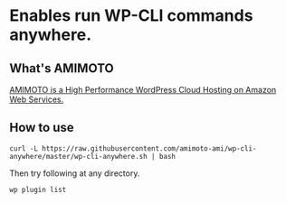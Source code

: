 # Enables run WP-CLI commands anywhere.

## What's AMIMOTO

[AMIMOTO is a High Performance WordPress Cloud Hosting on Amazon Web Services.](http://amimoto-ami.com/)

## How to use

```
curl -L https://raw.githubusercontent.com/amimoto-ami/wp-cli-anywhere/master/wp-cli-anywhere.sh | bash
```

Then try following at any directory.

```
wp plugin list
```
